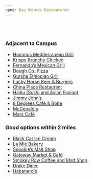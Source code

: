 ```yaml
---
name: Des Moines Restaurants
---
```

<br/><br/>
<h3>Adjacent to Campus</h3>
<ul>
<li><a href="https://maps.app.goo.gl/9sACu4HhntHjDH7Q8">Hummus Mediterranean Grill</a></li>

<li><a href="https://maps.app.goo.gl/Do9zorhwhM1L8b9P7">Krispy Krunchy Chicken</a></li>

<li><a href="https://maps.app.goo.gl/zKgpYrSocZAeUN4KA">Fernando’s Mexican Grill</a></li>

<li><a href="https://maps.app.goo.gl/n7FAkt4zyVJWWoL3A">Dough Co. Pizza</a></li>

<li><a href="https://maps.app.goo.gl/FGnm5ojxSZjJDhiS6">Gursha Ethiopian Grill</a></li>

<li><a href="https://maps.app.goo.gl/WztFKzKTQH9Eje888">Lucky Horse Beer & Burgers</a></li>

<li><a href="https://maps.app.goo.gl/gMzRaWvTLw4df4LZ9">China Place Restaurant</a></li>

<li><a href="https://maps.app.goo.gl/9kw1yYAHYAt5uh2V7">Haiku (Sushi and Asian Fusion)</a></li>

<li><a href="https://maps.app.goo.gl/TNgA83i11FRkNk9E9">Jimmy John’s</a></li>

<li><a href="https://maps.app.goo.gl/jq7VHoTordWgB7kN8">8 Degrees Café & Boba</a></li>

<li><a href="https://maps.app.goo.gl/Au2DagvFydrdR2Y86">McDonald's</a></li>

<li><a href="https://maps.app.goo.gl/fitLmTn1VQMx7F2W9">Mars Café</a></li>
</ul>

<h3>Good options within 2 miles</h3>

<ul>
<li><a href="https://maps.app.goo.gl/rhUhbz2tbd8GZE7g7">Black Cat Ice Cream</a></li>

<li><a href="https://maps.app.goo.gl/CHkCFU8KyY9ywg4S6">La Mie Bakery</a></li>

<li><a href="https://maps.app.goo.gl/dJbfreoFdt374CkNA">Snookie’s Malt Shop</a></li>

<li><a href="https://maps.app.goo.gl/3v147x4YvDxTEmGF9">Gateway Market & Café</a></li>

<li><a href="https://maps.app.goo.gl/dKLpZQUbucXA7jGQ9">Smokey Row Coffee and Malt Shop</a></li>

<li><a href="https://maps.app.goo.gl/EDp8mNhJx3kfSFdM9">Drake Diner</a></li>

<li><a href="https://maps.app.goo.gl/hxSEgiiWYN4qNM8LA">Habanero's</a></li>
</ul>
